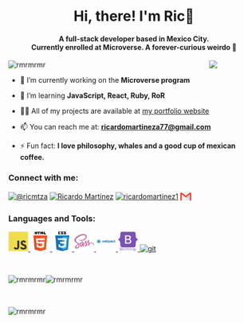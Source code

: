 <h1 align="center">Hi, there! I'm Ric👋</h1>
<h4 align="center">A full-stack developer based in Mexico City.<br>Currently enrolled at Microverse. A forever-curious weirdo 🤖</h4>

<img align="right" src="https://media0.giphy.com/media/R03zWv5p1oNSQd91EP/giphy.gif?cid=ecf05e47vkejhc6dfwueblznxu2l69kzlcmzrgqv9hcj9l5p&rid=giphy.gif&ct=g" width="20%"/> 

<p align="left"> <img src="https://komarev.com/ghpvc/?username=rmrmrmr&label=Profile%20views&color=0e75b6&style=flat" alt="rmrmrmr" /> </p>

- 🔭 I’m currently working on the **Microverse program**

- 🌱 I’m learning **JavaScript, React, Ruby, RoR**

- 👨‍💻 All of my projects are available at [my portfolio website](https://rmrmrmr.github.io/Portfolio-Website/)

- 📫 You can reach me at: **ricardomartineza77@gmail.com**

- ⚡ Fun fact: **I love philosophy, whales and a good cup of mexican coffee.**

<h3 align="left">Connect with me:</h3>
<p align="left">
<a href="https://twitter.com/ricmtza" target="blank"><img align="center" src="https://raw.githubusercontent.com/rahuldkjain/github-profile-readme-generator/master/src/images/icons/Social/twitter.svg" alt="@ricmtza" height="30" width="40" /></a>
<a href="https://www.linkedin.com/in/ricardomtz7714/" target="blank"><img align="center" src="https://raw.githubusercontent.com/rahuldkjain/github-profile-readme-generator/master/src/images/icons/Social/linked-in-alt.svg" alt="Ricardo Martínez" height="30" width="40" /></a>
<a href="https://www.hackerrank.com/ricardomartinez1" target="blank"><img align="center" src="https://raw.githubusercontent.com/rahuldkjain/github-profile-readme-generator/master/src/images/icons/Social/hackerrank.svg" alt="ricardomartinez1" height="70" width="60" /></a>
<a href="ricardomartineza77@gmail.com/"><img align="center" alt="Ricardo Martínez | Gmail" width="22px" src="Gmail.svg" /></a>
</p>

<h3 align="left">Languages and Tools:</h3>
<p align="left"> 
<a href="https://developer.mozilla.org/en-US/docs/Web/JavaScript" target="_blank" rel="noreferrer"> <img src="https://raw.githubusercontent.com/devicons/devicon/master/icons/javascript/javascript-original.svg" alt="javascript" width="40" height="40"/> </a>
<a href="https://www.w3.org/html/" target="_blank" rel="noreferrer"> <img src="https://raw.githubusercontent.com/devicons/devicon/master/icons/html5/html5-original-wordmark.svg" alt="html5" width="40" height="40"/> </a>
<a href="https://www.w3schools.com/css/" target="_blank" rel="noreferrer"> <img src="https://raw.githubusercontent.com/devicons/devicon/master/icons/css3/css3-original-wordmark.svg" alt="css3" width="40" height="40"/> 
<a href="https://rubyonrails.org" target="_blank" rel="noreferrer"> <img src="https://raw.githubusercontent.com/devicons/devicon/master/icons/sass/sass-original.svg" alt="sass" width="40" height="40"/> </a> <a href="https://vuejs.org/" target="_blank" rel="noreferrer"> <img src="https://raw.githubusercontent.com/devicons/devicon/d00d0969292a6569d45b06d3f350f463a0107b0d/icons/webpack/webpack-original-wordmark.svg" alt="webpack" width="40" height="40"/> </a>
<a href="https://getbootstrap.com" target="_blank" rel="noreferrer"> <img src="https://raw.githubusercontent.com/devicons/devicon/master/icons/bootstrap/bootstrap-plain-wordmark.svg" alt="bootstrap" width="40" height="40"/> </a>
</a> <a href="https://git-scm.com/" target="_blank" rel="noreferrer"> <img src="https://www.vectorlogo.zone/logos/git-scm/git-scm-icon.svg" alt="git" width="40" height="40"/> </a>
</p>


<p><br></p>

<p>
<p><img align="left" src="https://github-readme-stats.vercel.app/api/top-langs?username=rmrmrmr&show_icons=true&title_color=2b4cb1&text_color=cb2115&bg_color=ffffff&hide_border=true&locale=en&layout=compact" alt="rmrmrmr" /></p>

<p>&nbsp;<img align="left" src="https://github-readme-stats.vercel.app/api?username=rmrmrmr&show_icons=true&title_color=cb2115&text_color=2b4cb1&bg_color=ffffff&hide_border=true&locale=en" alt="rmrmrmr" /></p>

<p><br></p>

<p><img align="center" src="https://github-readme-streak-stats.herokuapp.com/?user=rmrmrmr&theme=default" alt="rmrmrmr" /></p>
</p>
